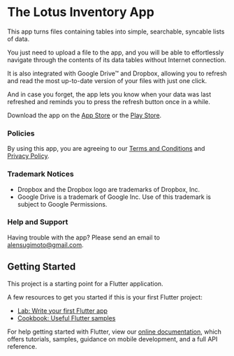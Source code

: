 # The Lotus Inventory App

This app turns files containing tables into simple, searchable, syncable lists of data.

You just need to upload a file to the app, and you will be able to effortlessly navigate through the contents of its data tables without Internet connection.

It is also integrated with Google Drive™ and Dropbox, allowing you to refresh and read the most up-to-date version of your files with just one click.

And in case you forget, the app lets you know when your data was last refreshed and reminds you to press the refresh button once in a while.

Download the app on the [App Store](https://apps.apple.com/us/app/id1528472145) or the [Play Store](https://play.google.com/store/apps/details?id=com.lotusledlights.merchandprice).

### Policies

By using this app, you are agreeing to our [Terms and Conditions](https://alensugimoto.github.io/lotus-led-inventory-app/terms-and-conditions) and [Privacy Policy](https://alensugimoto.github.io/lotus-led-inventory-app/privacy-policy).

### Trademark Notices

- Dropbox and the Dropbox logo are trademarks of Dropbox, Inc.
- Google Drive is a trademark of Google Inc. Use of this trademark is subject to Google Permissions.

### Help and Support

Having trouble with the app? Please send an email to alensugimoto@gmail.com.

## Getting Started

This project is a starting point for a Flutter application.

A few resources to get you started if this is your first Flutter project:

- [Lab: Write your first Flutter app](https://flutter.dev/docs/get-started/codelab)
- [Cookbook: Useful Flutter samples](https://flutter.dev/docs/cookbook)

For help getting started with Flutter, view our
[online documentation](https://flutter.dev/docs), which offers tutorials,
samples, guidance on mobile development, and a full API reference.
